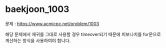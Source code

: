 # baekjoon_1003

문제 : https://www.acmicpc.net/problem/1003

해당 문제에서 재귀를 그대로 사용할 경우 timeover되기 때문에 피보나치를 for문으로 계산하는 방식을 사용하여야 합니다.
